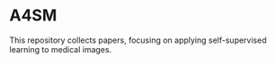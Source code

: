 # A4SM
This repository collects papers, focusing on applying self-supervised learning to medical images.
